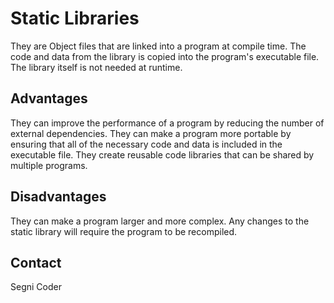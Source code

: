 # Static Libraries

They are Object files that are linked into a program at compile time.
The code and data from the library is copied into the program's executable file.
The library itself is not needed at runtime.

## Advantages

They can improve the performance of a program by reducing the number of external dependencies.
They can make a program more portable by ensuring that all of the necessary code and data is included in the executable file.
They create reusable code libraries that can be shared by multiple programs.

## Disadvantages

They can make a program larger and more complex.
Any changes to the static library will require the program to be recompiled.

## Contact

Segni Coder

